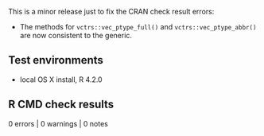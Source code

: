This is a minor release just to fix the CRAN check result errors:

* The methods for `vctrs::vec_ptype_full()` and `vctrs::vec_ptype_abbr()` are
  now consistent to the generic.

## Test environments
* local OS X install, R 4.2.0

## R CMD check results

0 errors | 0 warnings | 0 notes

